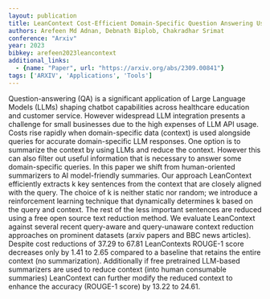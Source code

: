 ```yaml
---
layout: publication
title: LeanContext Cost-Efficient Domain-Specific Question Answering Using LLMs
authors: Arefeen Md Adnan, Debnath Biplob, Chakradhar Srimat
conference: "Arxiv"
year: 2023
bibkey: arefeen2023leancontext
additional_links:
  - {name: "Paper", url: "https://arxiv.org/abs/2309.00841"}
tags: ['ARXIV', 'Applications', 'Tools']
---
```

Question-answering (QA) is a significant application of Large Language Models (LLMs) shaping chatbot capabilities across healthcare education and customer service. However widespread LLM integration presents a challenge for small businesses due to the high expenses of LLM API usage. Costs rise rapidly when domain-specific data (context) is used alongside queries for accurate domain-specific LLM responses. One option is to summarize the context by using LLMs and reduce the context. However this can also filter out useful information that is necessary to answer some domain-specific queries. In this paper we shift from human-oriented summarizers to AI model-friendly summaries. Our approach LeanContext efficiently extracts k key sentences from the context that are closely aligned with the query. The choice of k is neither static nor random; we introduce a reinforcement learning technique that dynamically determines k based on the query and context. The rest of the less important sentences are reduced using a free open source text reduction method. We evaluate LeanContext against several recent query-aware and query-unaware context reduction approaches on prominent datasets (arxiv papers and BBC news articles). Despite cost reductions of 37.29 to 67.81 LeanContexts ROUGE-1 score decreases only by 1.41 to 2.65 compared to a baseline that retains the entire context (no summarization). Additionally if free pretrained LLM-based summarizers are used to reduce context (into human consumable summaries) LeanContext can further modify the reduced context to enhance the accuracy (ROUGE-1 score) by 13.22 to 24.61.
